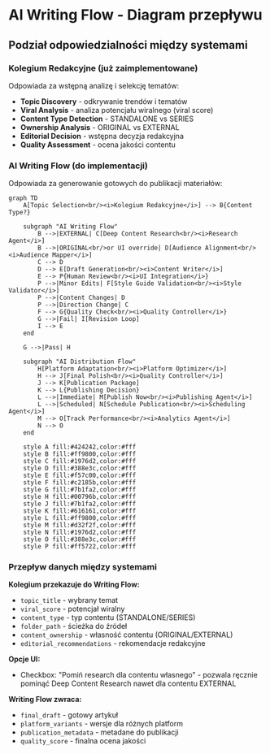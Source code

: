 # AI Writing Flow - Diagram przepływu

## Podział odpowiedzialności między systemami

### Kolegium Redakcyjne (już zaimplementowane)
Odpowiada za wstępną analizę i selekcję tematów:

- **Topic Discovery** - odkrywanie trendów i tematów
- **Viral Analysis** - analiza potencjału wiralnego (viral score)
- **Content Type Detection** - STANDALONE vs SERIES
- **Ownership Analysis** - ORIGINAL vs EXTERNAL
- **Editorial Decision** - wstępna decyzja redakcyjna
- **Quality Assessment** - ocena jakości contentu

### AI Writing Flow (do implementacji)
Odpowiada za generowanie gotowych do publikacji materiałów:

```mermaid
graph TD
    A[Topic Selection<br/><i>Kolegium Redakcyjne</i>] --> B{Content Type?}
    
    subgraph "AI Writing Flow"
        B -->|EXTERNAL| C[Deep Content Research<br/><i>Research Agent</i>]
        B -->|ORIGINAL<br/>or UI override| D[Audience Alignment<br/><i>Audience Mapper</i>]
        C --> D
        D --> E[Draft Generation<br/><i>Content Writer</i>]
        E --> P{Human Review<br/><i>UI Integration</i>}
        P -->|Minor Edits| F[Style Guide Validation<br/><i>Style Validator</i>]
        P -->|Content Changes| D
        P -->|Direction Change| C
        F --> G{Quality Check<br/><i>Quality Controller</i>}
        G -->|Fail| I[Revision Loop]
        I --> E
    end
    
    G -->|Pass| H
    
    subgraph "AI Distribution Flow"
        H[Platform Adaptation<br/><i>Platform Optimizer</i>]
        H --> J[Final Polish<br/><i>Quality Controller</i>]
        J --> K[Publication Package]
        K --> L{Publishing Decision}
        L -->|Immediate| M[Publish Now<br/><i>Publishing Agent</i>]
        L -->|Scheduled| N[Schedule Publication<br/><i>Scheduling Agent</i>]
        M --> O[Track Performance<br/><i>Analytics Agent</i>]
        N --> O
    end
    
    style A fill:#424242,color:#fff
    style B fill:#ff9800,color:#fff
    style C fill:#1976d2,color:#fff
    style D fill:#388e3c,color:#fff
    style E fill:#f57c00,color:#fff
    style F fill:#c2185b,color:#fff
    style G fill:#7b1fa2,color:#fff
    style H fill:#00796b,color:#fff
    style J fill:#7b1fa2,color:#fff
    style K fill:#616161,color:#fff
    style L fill:#ff9800,color:#fff
    style M fill:#d32f2f,color:#fff
    style N fill:#1976d2,color:#fff
    style O fill:#388e3c,color:#fff
    style P fill:#ff5722,color:#fff
```

### Przepływ danych między systemami

**Kolegium przekazuje do Writing Flow:**
- `topic_title` - wybrany temat
- `viral_score` - potencjał wiralny
- `content_type` - typ contentu (STANDALONE/SERIES)
- `folder_path` - ścieżka do źródeł
- `content_ownership` - własność contentu (ORIGINAL/EXTERNAL)
- `editorial_recommendations` - rekomendacje redakcyjne

**Opcje UI:**
- Checkbox: "Pomiń research dla contentu własnego" - pozwala ręcznie pominąć Deep Content Research nawet dla contentu EXTERNAL

**Writing Flow zwraca:**
- `final_draft` - gotowy artykuł
- `platform_variants` - wersje dla różnych platform
- `publication_metadata` - metadane do publikacji
- `quality_score` - finalna ocena jakości